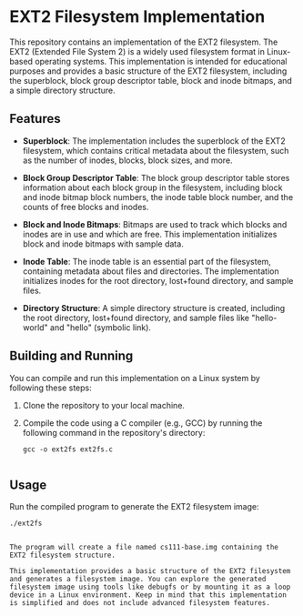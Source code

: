 # EXT2 Filesystem Implementation

This repository contains an implementation of the EXT2 filesystem. The EXT2 (Extended File System 2) is a widely used filesystem format in Linux-based operating systems. This implementation is intended for educational purposes and provides a basic structure of the EXT2 filesystem, including the superblock, block group descriptor table, block and inode bitmaps, and a simple directory structure.

## Features

- **Superblock**: The implementation includes the superblock of the EXT2 filesystem, which contains critical metadata about the filesystem, such as the number of inodes, blocks, block sizes, and more.

- **Block Group Descriptor Table**: The block group descriptor table stores information about each block group in the filesystem, including block and inode bitmap block numbers, the inode table block number, and the counts of free blocks and inodes.

- **Block and Inode Bitmaps**: Bitmaps are used to track which blocks and inodes are in use and which are free. This implementation initializes block and inode bitmaps with sample data.

- **Inode Table**: The inode table is an essential part of the filesystem, containing metadata about files and directories. The implementation initializes inodes for the root directory, lost+found directory, and sample files.

- **Directory Structure**: A simple directory structure is created, including the root directory, lost+found directory, and sample files like "hello-world" and "hello" (symbolic link).

## Building and Running

You can compile and run this implementation on a Linux system by following these steps:

1. Clone the repository to your local machine.

2. Compile the code using a C compiler (e.g., GCC) by running the following command in the repository's directory:

   ```shell
   gcc -o ext2fs ext2fs.c


## Usage

Run the compiled program to generate the EXT2 filesystem image:

```shell
./ext2fs


The program will create a file named cs111-base.img containing the EXT2 filesystem structure.

This implementation provides a basic structure of the EXT2 filesystem and generates a filesystem image. You can explore the generated filesystem image using tools like debugfs or by mounting it as a loop device in a Linux environment. Keep in mind that this implementation is simplified and does not include advanced filesystem features.
